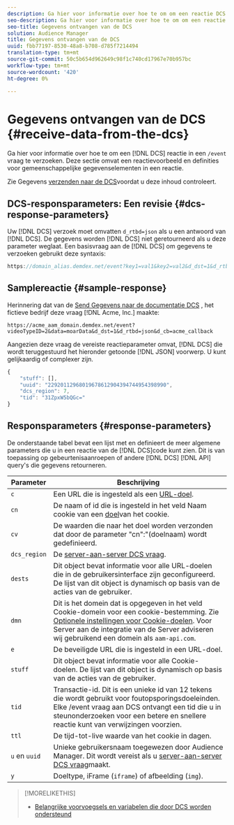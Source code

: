 ```yaml
---
description: Ga hier voor informatie over hoe te om om een reactie DCS in een /event vraag te verzoeken. Deze sectie omvat een reactievoorbeeld en definities voor gemeenschappelijke gegevenselementen in een reactie.
seo-description: Ga hier voor informatie over hoe te om om een reactie DCS in een /event vraag te verzoeken. Deze sectie omvat een reactievoorbeeld en definities voor gemeenschappelijke gegevenselementen in een reactie.
seo-title: Gegevens ontvangen van de DCS
solution: Audience Manager
title: Gegevens ontvangen van de DCS
uuid: fbb77197-8530-48a8-b708-d785f7214494
translation-type: tm+mt
source-git-commit: 50c5b654d962649c98f1c740cd17967e70b957bc
workflow-type: tm+mt
source-wordcount: '420'
ht-degree: 0%

---
```



# Gegevens ontvangen van de DCS {#receive-data-from-the-dcs}

Ga hier voor informatie over hoe te om een [!DNL DCS] reactie in een `/event` vraag te verzoeken. Deze sectie omvat een reactievoorbeeld en definities voor gemeenschappelijke gegevenselementen in een reactie.

Zie Gegevens [verzenden naar de DCS](../../../api/dcs-intro/dcs-event-calls/dcs-url-send.md)voordat u deze inhoud controleert.

## DCS-responsparameters: Een revisie {#dcs-response-parameters}

Uw [!DNL DCS] verzoek moet omvatten `d_rtbd=json` als u een antwoord van [!DNL DCS]. De gegevens worden [!DNL DCS] niet geretourneerd als u deze parameter weglaat. Een basisvraag aan de [!DNL DCS] om gegevens te verzoeken gebruikt deze syntaxis:

```js
https://domain_alias.demdex.net/event?key1=val1&key2=val2&d_dst=1&d_rtbd=json&d_cb=callback
```

## Samplereactie {#sample-response}

Herinnering dat van de [Send Gegevens naar de documentatie DCS](../../../api/dcs-intro/dcs-event-calls/dcs-url-send.md) , het fictieve bedrijf deze vraag [!DNL Acme, Inc.] maakte:

`https://acme_aam_domain.demdex.net/event?videoTypeID=2&data=moarData&d_dst=1&d_rtbd=json&d_cb=acme_callback`

Aangezien deze vraag de vereiste reactieparameter omvat, [!DNL DCS] die wordt teruggestuurd het hieronder getoonde [!DNL JSON] voorwerp. U kunt gelijkaardig of complexer zijn.

```js
{
    "stuff": [],
    "uuid": "22920112968019678612904394744954398990",
    "dcs_region": 7,
    "tid": "31ZpxW5bQGc="
}
```

## Responsparameters {#response-parameters}

De onderstaande tabel bevat een lijst met en definieert de meer algemene parameters die u in een reactie van de [!DNL DCS]code kunt zien. Dit is van toepassing op gebeurtenisaanroepen of andere [!DNL DCS] [!DNL API] query&#39;s die gegevens retourneren.

| Parameter | Beschrijving |
|--- |--- |
| `c` | Een URL die is ingesteld als een [URL-doel](../../../features/destinations/create-url-destination.md). |
| `cn` | De naam of id die is ingesteld in het veld Naam cookie van een [doel](../../../features/destinations/create-cookie-destination.md)van het cookie. |
| `cv` | De waarden die naar het doel worden verzonden dat door de parameter &quot;cn&quot;:&quot;(doelnaam) wordt gedefinieerd. |
| `dcs_region` | De [server-aan-server DCS vraag](../../../api/dcs-intro/dcs-api-reference/dcs-regions.md). |
| `dests` | Dit object bevat informatie voor alle URL-doelen die in de gebruikersinterface zijn geconfigureerd. De lijst van dit object is dynamisch op basis van de acties van de gebruiker. |
| `dmn` | Dit is het domein dat is opgegeven in het veld Cookie-domein voor een cookie-bestemming. Zie [Optionele instellingen voor Cookie-doelen](../../../features/destinations/cookie-destination-options.md).  Voor Server aan de integratie van de Server adviseren wij gebruikend een domein als `aam-api.com`. |
| `e` | De beveiligde URL die is ingesteld in een URL-doel. |
| `stuff` | Dit object bevat informatie voor alle Cookie-doelen. De lijst van dit object is dynamisch op basis van de acties van de gebruiker. |
| `tid` | Transactie-id. Dit is een unieke id van 12 tekens die wordt gebruikt voor foutopsporingsdoeleinden. Elke /event vraag aan DCS ontvangt een tid die u in steunonderzoeken voor een betere en snellere reactie kunt van verwijzingen voorzien. |
| `ttl` | De tijd-tot-live waarde van het cookie in dagen. |
| `u` en `uuid` | Unieke gebruikersnaam toegewezen door Audience Manager. Dit wordt vereist als u [server-aan-server DCS vraag](../../../api/dcs-intro/dcs-s2s/dcs-s2s-calls.md)maakt. |
| `y` | Doeltype, iFrame (`iframe`) of afbeelding (`img`). |

>[!MORELIKETHIS]
>
>* [Belangrijke voorvoegsels en variabelen die door DCS worden ondersteund](../../../api/dcs-intro/dcs-api-reference/dcs-keys.md)

